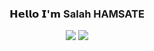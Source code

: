 <div align="center">
<H3/>𝗛𝗲𝗹𝗹𝗼 𝗜'𝗺 Salah HAMSATE
  
[![](https://img.shields.io/badge/-@Bigby.-%231DA1F2?style=flat-square&logo=twitter&logoColor=ffffff)](https://twitter.com/Salah_HT)
[![](https://img.shields.io/badge/-@Bigby.-%23181717?style=flat-square&logo=github)](https://github.com/SalaHmT)
</div>
<div align="center">
 

</div>



  


